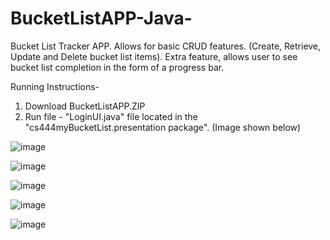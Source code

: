 # BucketListAPP-Java-
Bucket List Tracker APP. Allows for basic CRUD features. (Create, Retrieve, Update and Delete bucket list items). Extra feature, allows user to see bucket list completion in the form of a progress bar.

Running Instructions-
  1. Download BucketListAPP.ZIP
  2. Run file - "LoginUI.java" file located in the "cs444myBucketList.presentation package". (Image shown below)
  
![image](https://user-images.githubusercontent.com/51094689/59796447-c046e000-929a-11e9-9526-3de4d3aeecd4.png)



![image](https://user-images.githubusercontent.com/51094689/59794814-0c902100-9297-11e9-9ecb-3f495025495e.png)




![image](https://user-images.githubusercontent.com/51094689/59795040-8f18e080-9297-11e9-838f-ad1fba79f236.png)




![image](https://user-images.githubusercontent.com/51094689/59795437-7fe66280-9298-11e9-8501-e3069dd0304b.png)




![image](https://user-images.githubusercontent.com/51094689/59795560-be7c1d00-9298-11e9-9b57-faf2d5c52f66.png)


